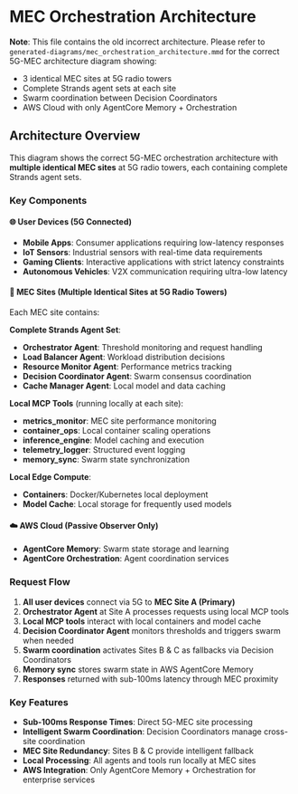 # MEC Orchestration Architecture

**Note**: This file contains the old incorrect architecture. Please refer to `generated-diagrams/mec_orchestration_architecture.mmd` for the correct 5G-MEC architecture diagram showing:

- 3 identical MEC sites at 5G radio towers
- Complete Strands agent sets at each site
- Swarm coordination between Decision Coordinators
- AWS Cloud with only AgentCore Memory + Orchestration

## Architecture Overview

This diagram shows the correct 5G-MEC orchestration architecture with **multiple identical MEC sites** at 5G radio towers, each containing complete Strands agent sets.

### Key Components

#### 🌐 User Devices (5G Connected)

- **Mobile Apps**: Consumer applications requiring low-latency responses
- **IoT Sensors**: Industrial sensors with real-time data requirements
- **Gaming Clients**: Interactive applications with strict latency constraints
- **Autonomous Vehicles**: V2X communication requiring ultra-low latency

#### 📡 MEC Sites (Multiple Identical Sites at 5G Radio Towers)

Each MEC site contains:

**Complete Strands Agent Set**:

- **Orchestrator Agent**: Threshold monitoring and request handling
- **Load Balancer Agent**: Workload distribution decisions
- **Resource Monitor Agent**: Performance metrics tracking
- **Decision Coordinator Agent**: Swarm consensus coordination
- **Cache Manager Agent**: Local model and data caching

**Local MCP Tools** (running locally at each site):

- **metrics_monitor**: MEC site performance monitoring
- **container_ops**: Local container scaling operations
- **inference_engine**: Model caching and execution
- **telemetry_logger**: Structured event logging
- **memory_sync**: Swarm state synchronization

**Local Edge Compute**:

- **Containers**: Docker/Kubernetes local deployment
- **Model Cache**: Local storage for frequently used models

#### ☁️ AWS Cloud (Passive Observer Only)

- **AgentCore Memory**: Swarm state storage and learning
- **AgentCore Orchestration**: Agent coordination services

### Request Flow

1. **All user devices** connect via 5G to **MEC Site A (Primary)**
2. **Orchestrator Agent** at Site A processes requests using local MCP tools
3. **Local MCP tools** interact with local containers and model cache
4. **Decision Coordinator Agent** monitors thresholds and triggers swarm when needed
5. **Swarm coordination** activates Sites B & C as fallbacks via Decision Coordinators
6. **Memory sync** stores swarm state in AWS AgentCore Memory
7. **Responses** returned with sub-100ms latency through MEC proximity

### Key Features

- **Sub-100ms Response Times**: Direct 5G-MEC site processing
- **Intelligent Swarm Coordination**: Decision Coordinators manage cross-site coordination
- **MEC Site Redundancy**: Sites B & C provide intelligent fallback
- **Local Processing**: All agents and tools run locally at MEC sites
- **AWS Integration**: Only AgentCore Memory + Orchestration for enterprise services
